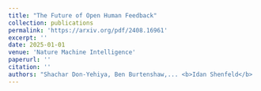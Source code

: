 ```yaml
---
title: "The Future of Open Human Feedback"
collection: publications
permalink: 'https://arxiv.org/pdf/2408.16961'
excerpt: ''
date: 2025-01-01
venue: 'Nature Machine Intelligence'
paperurl: ''
citation: ''
authors: "Shachar Don-Yehiya, Ben Burtenshaw,... <b>Idan Shenfeld</b> ..., Leshem Choshen"
---
```

